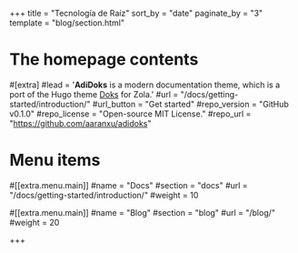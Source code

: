 +++
title = "Tecnología de Raíz"
sort_by = "date"
paginate_by = "3"
template = "blog/section.html"


# The homepage contents
#[extra]
#lead = '<b>AdiDoks</b> is a modern documentation theme, which is a port of the Hugo theme <a href="https://github.com/h-enk/">Doks</a> for Zola.'
#url = "/docs/getting-started/introduction/"
#url_button = "Get started"
#repo_version = "GitHub v0.1.0"
#repo_license = "Open-source MIT License."
#repo_url = "https://github.com/aaranxu/adidoks"

# Menu items
#[[extra.menu.main]]
#name = "Docs"
#section = "docs"
#url = "/docs/getting-started/introduction/"
#weight = 10

#[[extra.menu.main]]
#name = "Blog"
#section = "blog"
#url = "/blog/"
#weight = 20

+++
